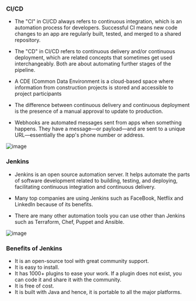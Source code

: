 ### CI/CD

- The "CI" in CI/CD always refers to continuous integration, which is an automation process for developers. Successful CI means new code changes to an app are regularly built, tested, and merged to a shared repository.

- The "CD" in CI/CD refers to continuous delivery and/or continuous deployment, which are related concepts that sometimes get used interchangeably. Both are about automating further stages of the pipeline.

- A CDE (Common Data Environment is a cloud-based space where information from construction projects is stored and accessible to project participants

- The difference between continuous delivery and continuous deployment is the presence of a manual approval to update to production. 

- Webhooks are automated messages sent from apps when something happens. They have a message—or payload—and are sent to a unique URL—essentially the app's phone number or address.

![image](https://user-images.githubusercontent.com/106158041/200534633-ec4bbdd8-0c79-47c5-a2c0-9b4c348cfc7f.png)

### Jenkins

- Jenkins is an open source automation server. It helps automate the parts of software development related to building, testing, and deploying, facilitating continuous integration and continuous delivery.

- Many top companies are using Jenkins such as FaceBook, Netflix and LinkedIn because of its benefits.

- There are many other automation tools you can use other than Jenkins such as Terraform, Chef, Puppet and Ansible.

![image](https://user-images.githubusercontent.com/106158041/200536000-e0d3b80b-b5bb-4ce1-99c1-affedfe1df9e.png)

### Benefits of Jenkins

- It is an open-source tool with great community support.
- It is easy to install.
- It has 1000+ plugins to ease your work. If a plugin does not exist, you can code it and share it with the community.
- It is free of cost.
- It is built with Java and hence, it is portable to all the major platforms.
